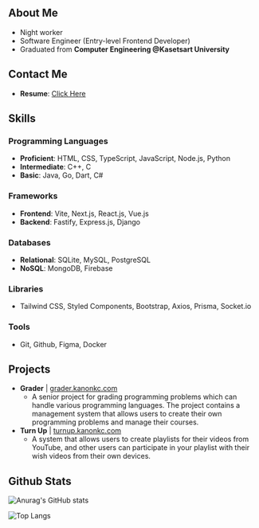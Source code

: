 ## About Me
- Night worker
- Software Engineer (Entry-level Frontend Developer)
- Graduated from **Computer Engineering @Kasetsart University**

## Contact Me
- **Resume**: [Click Here](https://github.com/KanonKC/KanonKC/blob/main/Kanon_Cheewathasana_Resume.pdf)

## Skills
### Programming Languages
- **Proficient**: HTML, CSS, TypeScript, JavaScript, Node.js, Python
- **Intermediate**: C++, C
- **Basic**: Java, Go, Dart, C#

### Frameworks
- **Frontend**: Vite, Next.js, React.js, Vue.js
- **Backend**: Fastify, Express.js, Django

### Databases
- **Relational**: SQLite, MySQL, PostgreSQL
- **NoSQL**: MongoDB, Firebase

### Libraries
- Tailwind CSS, Styled Components, Bootstrap, Axios, Prisma, Socket.io
### Tools
- Git, Github, Figma, Docker

## Projects
- **Grader** | [grader.kanonkc.com](https://grader.kanonkc.com/)
    - A senior project for grading programming problems which can handle various programming languages. The project contains a management system that allows users to create their own programming problems and manage their courses.
- **Turn Up** | [turnup.kanonkc.com](https://turnup.kanonkc.com/)
    - A system that allows users to create playlists for their videos from YouTube, and other users can participate in your playlist with their wish videos from their own devices.

## Github Stats
![Anurag's GitHub stats](https://github-readme-stats.vercel.app/api?username=kanonkc&show_icons=true&theme=jolly)

![Top Langs](https://github-readme-stats.vercel.app/api/top-langs/?username=kanonkc)